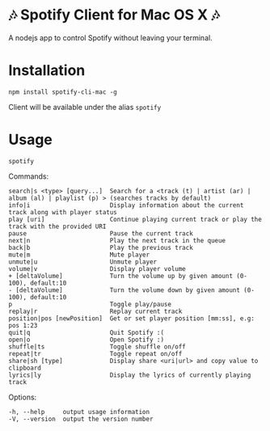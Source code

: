 # :notes: Spotify Client for Mac OS X :notes:
A nodejs app to control Spotify without leaving your terminal.

# Installation
    npm install spotify-cli-mac -g
Client will be available under the alias `spotify`
# Usage
    spotify
  Commands:

    search|s <type> [query...]  Search for a <track (t) | artist (ar) | album (al) | playlist (p) > (searches tracks by default)
    info|i                      Display information about the current track along with player status
    play [uri]                  Continue playing current track or play the track with the provided URI
    pause                       Pause the current track
    next|n                      Play the next track in the queue
    back|b                      Play the previous track
    mute|m                      Mute player
    unmute|u                    Unmute player
    volume|v                    Display player volume
    + [deltaVolume]             Turn the volume up by given amount (0-100), default:10
    - [deltaVolume]             Turn the volume down by given amount (0-100), default:10
    p                           Toggle play/pause
    replay|r                    Replay current track
    position|pos [newPosition]  Get or set player position [mm:ss], e.g: pos 1:23
    quit|q                      Quit Spotify :(
    open|o                      Open Spotify :)
    shuffle|ts                  Toggle shuffle on/off
    repeat|tr                   Toggle repeat on/off
    share|sh [type]             Display share <uri|url> and copy value to clipboard
    lyrics|ly                   Display the lyrics of currently playing track

  Options:

    -h, --help     output usage information
    -V, --version  output the version number

